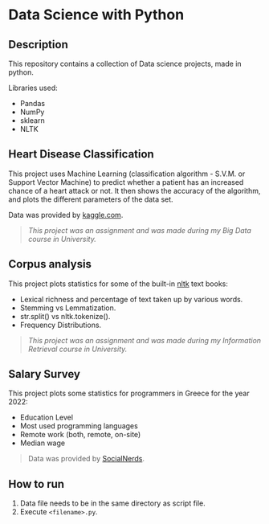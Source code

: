 # Data Science with Python

## Description

This repository contains a collection of Data science projects, made in python.

Libraries used:

- Pandas
- NumPy
- sklearn
- NLTK

## Heart Disease Classification

This project uses Machine Learning (classification algorithm - S.V.M. or Support Vector Machine) to predict whether a patient has an increased chance of a heart attack or not. It then shows the accuracy of the algorithm, and plots the different parameters of the data set.

Data was provided by [kaggle.com](https://www.kaggle.com/datasets/rashikrahmanpritom/heart-attack-analysis-prediction-dataset/data).

>*This project was an assignment and was made during my Big Data course in University.*

## Corpus analysis

This project plots statistics for some of the built-in [nltk](https://www.nltk.org/) text books:

- Lexical richness and percentage of text taken up by various words.
- Stemming vs Lemmatization.
- str.split() vs nltk.tokenize().
- Frequency Distributions.

>*This project was an assignment and was made during my Information Retrieval course in University.*

## Salary Survey

This project plots some statistics for programmers in Greece for the year 2022:

- Education Level
- Most used programming languages
- Remote work (both, remote, on-site)
- Median wage

>Data was provided by [SocialNerds](https://www.youtube.com/@SocialNerdsGR).

## How to run

1. Data file needs to be in the same directory as script file.
2. Execute ```<filename>.py```.
